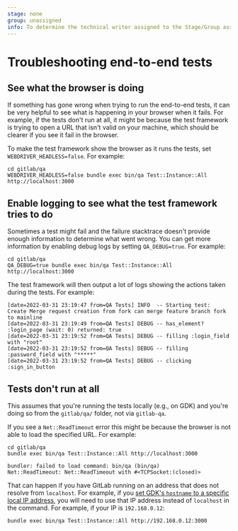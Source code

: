 ```yaml
---
stage: none
group: unassigned
info: To determine the technical writer assigned to the Stage/Group associated with this page, see https://about.gitlab.com/handbook/engineering/ux/technical-writing/#assignments
---
```


# Troubleshooting end-to-end tests

## See what the browser is doing

If something has gone wrong when trying to run the end-to-end tests, it can be very helpful to see what is happening in your
browser when it fails. For example, if the tests don't run at all, it might be because the test framework is trying to
open a URL that isn't valid on your machine, which should be clearer if you see it fail in the browser.

To make the test framework show the browser as it runs the tests, set `WEBDRIVER_HEADLESS=false`. For example:

```shell
cd gitlab/qa
WEBDRIVER_HEADLESS=false bundle exec bin/qa Test::Instance::All http://localhost:3000
```

## Enable logging to see what the test framework tries to do

Sometimes a test might fail and the failure stacktrace doesn't provide enough information to determine what went wrong.
You can get more information by enabling debug logs by setting `QA_DEBUG=true`. For example:

```shell
cd gitlab/qa
QA_DEBUG=true bundle exec bin/qa Test::Instance::All http://localhost:3000
```

The test framework will then output a lot of logs showing the actions taken during the tests. For example:

```plaintext
[date=2022-03-31 23:19:47 from=QA Tests] INFO  -- Starting test: Create Merge request creation from fork can merge feature branch fork to mainline
[date=2022-03-31 23:19:49 from=QA Tests] DEBUG -- has_element? :login_page (wait: 0) returned: true
[date=2022-03-31 23:19:52 from=QA Tests] DEBUG -- filling :login_field with "root"
[date=2022-03-31 23:19:52 from=QA Tests] DEBUG -- filling :password_field with "*****"
[date=2022-03-31 23:19:52 from=QA Tests] DEBUG -- clicking :sign_in_button
```

## Tests don't run at all

This assumes that you're running the tests locally (e.g., on GDK) and you're doing so from the `gitlab/qa/` folder, not via `gitlab-qa`.

If you see a `Net::ReadTimeout` error this might be because the browser is not able to load the specified URL. For example:

```shell
cd gitlab/qa
bundle exec bin/qa Test::Instance::All http://localhost:3000

bundler: failed to load command: bin/qa (bin/qa)
Net::ReadTimeout: Net::ReadTimeout with #<TCPSocket:(closed)>
```

That can happen if you have GitLab running on an address that does not resolve from `localhost`. For example, if you
[set GDK's `hostname` to a specific local IP address](https://gitlab.com/gitlab-org/gitlab-qa/-/blob/master/docs/run_qa_against_gdk.md#run-qa-tests-against-your-gdk-setup),
you will need to use that IP address instead of `localhost` in the command. For example, if your IP is `192.168.0.12`:

```shell
bundle exec bin/qa Test::Instance::All http://192.168.0.12:3000
```
